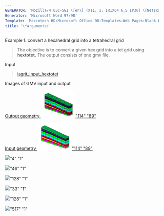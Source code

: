 ```yaml
---
GENERATOR: 'Mozilla/4.05C-SGI \[en\] (X11; I; IRIX64 6.5 IP30) \[Netscape\]'
Generator: 'Microsoft Word 97/98'
Template: 'Macintosh HD:Microsoft Office 98:Templates:Web Pages:Blank Web Page'
title: '\*arguments:'
---
```


Example 1: convert a hexahedral grid into a tetrahedral grid

> The objective is to convert a given hex grid into a tet grid using
> **hextotet.**
> The output consists of one gmv file.

Input

> [lagrit\_input\_hextotet](../input_output/lagrit_input_hextotet)

Images of GMV input and output

[Output geometry ![](image/output_tet_tn.gif)"114"
"89"](image/output_tet.gif)

[Input geometry ![](image/input_hex_tn.gif)"114"
"89"](image/input_hex.gif)

![](transparent.gif)"4" "1"

![](transparent.gif)"46" "1"

![](transparent.gif)"128" "1"

![](transparent.gif)"33" "1"

![](transparent.gif)"128" "1"

![](transparent.gif)"517" "1"

> > [](image/input_hex.gif)
> >
> >
